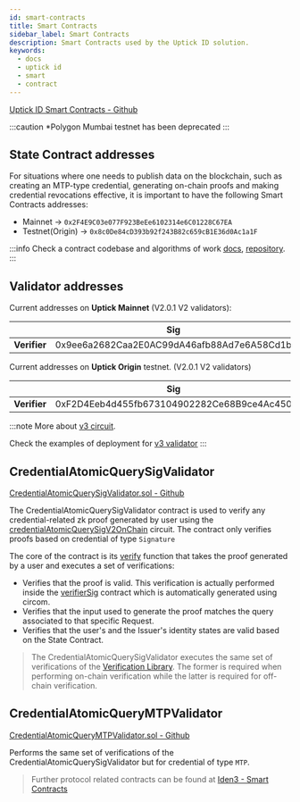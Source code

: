 ```yaml
---
id: smart-contracts
title: Smart Contracts
sidebar_label: Smart Contracts
description: Smart Contracts used by the Uptick ID solution.
keywords:
  - docs
  - uptick id
  - smart
  - contract
---
```


<a href="https://github.com/0xPolygonID/contracts" target="_blank">Uptick ID Smart Contracts - Github</a>

:::caution
\*Polygon Mumbai testnet has been deprecated
:::

## State Contract addresses

For situations where one needs to publish data on the blockchain, such as creating an MTP-type credential, generating on-chain proofs and making credential revocations effective, it is important to have the following Smart Contracts addresses:

- Mainnet -> `0x2F4E9C03e077F923BeEe6102314e6C01228C67EA`
- Testnet(Origin) -> `0x8c0De84cD393b92f243B82c659cB1E36d0Ac1a1F`


:::info
Check a contract codebase and algorithms of work <ins>[docs](https://docs.iden3.io/contracts/state/)</ins>, <ins>[repository](https://github.com/iden3/contracts/tree/master/contracts/state)</ins>.
:::


## Validator addresses

Current addresses on **Uptick Mainnet** (V2.0.1 V2 validators):

|                   |                                Sig                                |                               MTP                                |
| :---------------: | :---------------------------------------------------------------: | :--------------------------------------------------------------: |
|   **Verifier**    |            0x9ee6a2682Caa2E0AC99dA46afb88Ad7e6A58Cd1b             |            0x5f24dD9FbEa358B9dD96daA281e82160fdefD3CD            |

Current addresses on **Uptick Origin** testnet. (V2.0.1 V2 validators)

|                   |                             Sig                             |                             MTP                             |
| :---------------: | :---------------------------------------------------------: | :---------------------------------------------------------: |
|   **Verifier**    |         0xF2D4Eeb4d455fb673104902282Ce68B9ce4Ac450          |         0x3DcAe4c8d94359D31e4C89D7F2b944859408C618          |


:::note
More about <ins>[v3 circuit](./verifier/v3-circuit)</ins>.

Check the examples of deployment for <ins>[ v3 validator](https://github.com/0xPolygonID/contracts/blob/main/scripts/deployV3Validator.ts)</ins>
:::

## CredentialAtomicQuerySigValidator

<a href="https://github.com/iden3/contracts/blob/master/contracts/validators/CredentialAtomicQuerySigValidator.sol" target="_blank">CredentialAtomicQuerySigValidator.sol - Github</a>

The CredentialAtomicQuerySigValidator contract is used to verify any credential-related zk proof generated by user using the <a href="https://docs.iden3.io/protocol/main-circuits/#credentialAtomicQuerySigV2OnChain" target="_blank">credentialAtomicQuerySigV2OnChain</a> circuit. The contract only verifies proofs based on credential of type `Signature`

The core of the contract is its <a href="https://github.com/iden3/contracts/blob/master/contracts/validators/CredentialAtomicQuerySigValidator.sol#L53" target="_blank">verify</a> function that takes the proof generated by a user and executes a set of verifications:

- Verifies that the proof is valid. This verification is actually performed inside the
  <a href="https://github.com/iden3/contracts/blob/master/contracts/lib/VerifierSig.sol" target="_blank">verifierSig</a> contract which is automatically generated using circom.
- Verifies that the input used to generate the proof matches the query associated to that specific Request.
- Verifies that the user's and the Issuer's identity states are valid based on the State Contract.

> The CredentialAtomicQuerySigValidator executes the same set of verifications of the [Verification Library](/docs/verifier/verification-library/verification-api-guide.md#verification---under-the-hood). The former is required when performing on-chain verification while the latter is required for off-chain verification.

## CredentialAtomicQueryMTPValidator

<a href="https://github.com/iden3/contracts/blob/master/contracts/validators/CredentialAtomicQueryMTPValidator.sol" target="_blank">CredentialAtomicQueryMTPValidator.sol - Github</a>

Performs the same set of verifications of the CredentialAtomicQuerySigValidator but for credential of type `MTP`.

> Further protocol related contracts can be found at <a href="https://docs.iden3.io/contracts/state" target="_blank">Iden3 - Smart Contracts</a>
